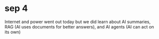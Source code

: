# sep 4
Internet and power went out today but we did learn about AI summaries, RAG (AI uses documents for better answers), and AI agents (AI can act on its own)
